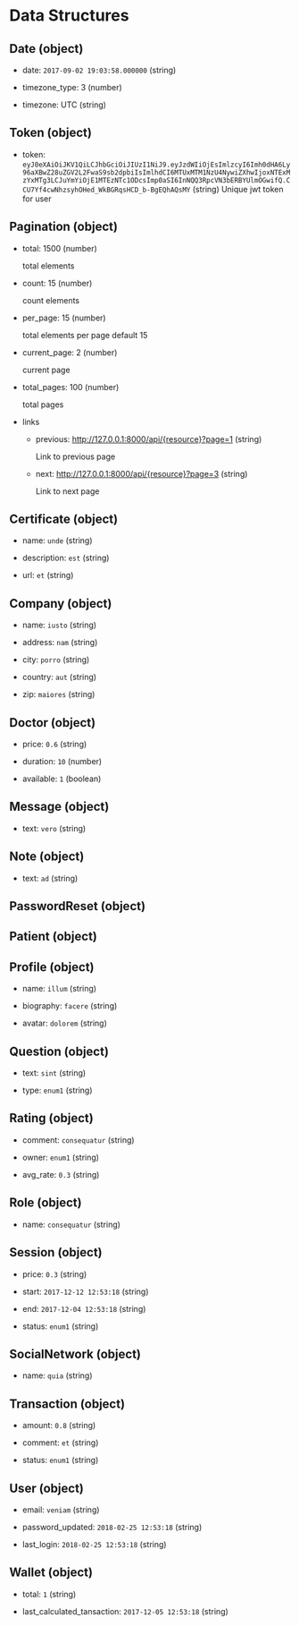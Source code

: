 # Data Structures

## Date (object)

+ date: `2017-09-02 19:03:58.000000` (string)   

+ timezone_type: 3 (number)

+ timezone: UTC (string)

## Token (object)
+ token: `eyJ0eXAiOiJKV1QiLCJhbGciOiJIUzI1NiJ9.eyJzdWIiOjEsImlzcyI6Imh0dHA6Ly96aXBwZ28uZGV2L2FwaS9sb2dpbiIsImlhdCI6MTUxMTM1NzU4NywiZXhwIjoxNTExMzYxMTg3LCJuYmYiOjE1MTEzNTc1ODcsImp0aSI6InNQQ3RpcVN3bERBYUlmOGwifQ.CCU7Yf4cwNhzsyhOHed_WkBGRqsHCD_b-BgEQhAQsMY` (string)
   Unique jwt token for user   

## Pagination (object)

  + total: 1500 (number)

     total elements

  + count: 15 (number)

    count elements

  + per_page: 15 (number)

    total elements per page default 15

  + current_page: 2 (number)

    current page

  + total_pages: 100 (number)

    total pages

  + links
      + previous: http://127.0.0.1:8000/api/{resource}?page=1 (string)

        Link to previous page

      + next: http://127.0.0.1:8000/api/{resource}?page=3 (string)

        Link to next page

## Certificate (object)

+ name: `unde` (string)

+ description: `est` (string)

+ url: `et` (string)



## Company (object)

+ name: `iusto` (string)

+ address: `nam` (string)

+ city: `porro` (string)

+ country: `aut` (string)

+ zip: `maiores` (string)



## Doctor (object)

+ price: `0.6` (string)

+ duration: `10` (number)

+ available: `1` (boolean)



## Message (object)

+ text: `vero` (string)



## Note (object)

+ text: `ad` (string)



## PasswordReset (object)



## Patient (object)



## Profile (object)

+ name: `illum` (string)

+ biography: `facere` (string)

+ avatar: `dolorem` (string)



## Question (object)

+ text: `sint` (string)

+ type: `enum1` (string)



## Rating (object)

+ comment: `consequatur` (string)

+ owner: `enum1` (string)

+ avg_rate: `0.3` (string)



## Role (object)

+ name: `consequatur` (string)



## Session (object)

+ price: `0.3` (string)

+ start: `2017-12-12 12:53:18` (string)

+ end: `2017-12-04 12:53:18` (string)

+ status: `enum1` (string)



## SocialNetwork (object)

+ name: `quia` (string)



## Transaction (object)

+ amount: `0.8` (string)

+ comment: `et` (string)

+ status: `enum1` (string)



## User (object)

+ email: `veniam` (string)

+ password_updated: `2018-02-25 12:53:18` (string)

+ last_login: `2018-02-25 12:53:18` (string)



## Wallet (object)

+ total: `1` (string)

+ last_calculated_tansaction: `2017-12-05 12:53:18` (string)





